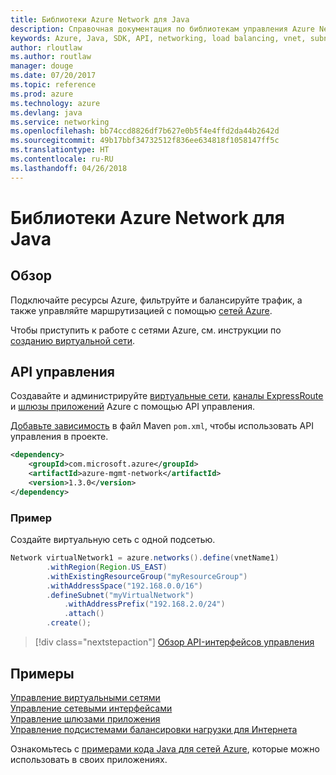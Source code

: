 ```yaml
---
title: Библиотеки Azure Network для Java
description: Справочная документация по библиотекам управления Azure Network для Java
keywords: Azure, Java, SDK, API, networking, load balancing, vnet, subnet
author: rloutlaw
ms.author: routlaw
manager: douge
ms.date: 07/20/2017
ms.topic: reference
ms.prod: azure
ms.technology: azure
ms.devlang: java
ms.service: networking
ms.openlocfilehash: bb74ccd8826df7b627e0b5f4e4ffd2da44b2642d
ms.sourcegitcommit: 49b17bbf34732512f836ee634818f1058147ff5c
ms.translationtype: HT
ms.contentlocale: ru-RU
ms.lasthandoff: 04/26/2018
---
```

# <a name="azure-network-libraries-for-java"></a>Библиотеки Azure Network для Java

## <a name="overview"></a>Обзор

Подключайте ресурсы Azure, фильтруйте и балансируйте трафик, а также управляйте маршрутизацией с помощью [сетей Azure](/azure/networking/networking-overview).

Чтобы приступить к работе с сетями Azure, см. инструкции по [созданию виртуальной сети](/azure/virtual-network/virtual-network-get-started-vnet-subnet).

## <a name="management-api"></a>API управления

Создавайте и администрируйте [виртуальные сети](/azure/virtual-network/virtual-networks-overview), [каналы ExpressRoute](/azure/expressroute/) и [шлюзы приложений](/azure/application-gateway/) Azure с помощью API управления.

[Добавьте зависимость](https://maven.apache.org/guides/getting-started/index.html#How_do_I_use_external_dependencies) в файл Maven `pom.xml`, чтобы использовать API управления в проекте.  

```XML
<dependency>
    <groupId>com.microsoft.azure</groupId>
    <artifactId>azure-mgmt-network</artifactId>
    <version>1.3.0</version>
</dependency>
```   

### <a name="example"></a>Пример

Создайте виртуальную сеть с одной подсетью.

```java
Network virtualNetwork1 = azure.networks().define(vnetName1)
        .withRegion(Region.US_EAST)
        .withExistingResourceGroup("myResourceGroup")
        .withAddressSpace("192.168.0.0/16")
        .defineSubnet("myVirtualNetwork")
            .withAddressPrefix("192.168.2.0/24")
            .attach()
        .create();
```

> [!div class="nextstepaction"]
> [Обзор API-интерфейсов управления](/java/api/overview/azure/networking/management)

## <a name="samples"></a>Примеры

[Управление виртуальными сетями](https://github.com/Azure-Samples/network-java-manage-virtual-network)   
[Управление сетевыми интерфейсами](https://github.com/Azure-Samples/network-java-manage-network-interface)   
[Управление шлюзами приложения](https://github.com/Azure-Samples/application-gateway-java-manage-simple-application-gateways)   
[Управление подсистемами балансировки нагрузки для Интернета](https://github.com/Azure-Samples/network-java-manage-internet-facing-load-balancers)   

Ознакомьтесь с [примерами кода Java для сетей Azure](https://azure.microsoft.com/resources/samples/?platform=java&term=network), которые можно использовать в своих приложениях.

